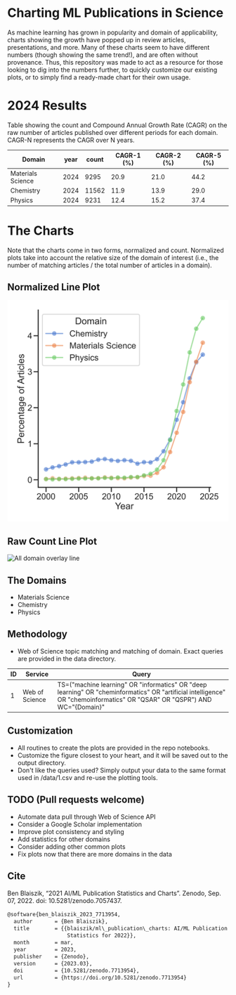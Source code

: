 # Charting ML Publications in Science

As machine learning has grown in popularity and domain of applicability, charts showing the growth have popped up in review articles, presentations, and more.
Many of these charts seem to have different numbers (though showing the same trend!), and are often without provenance. Thus, this repository was made to act as a resource for those looking to dig into the numbers further, to quickly customize our existing plots, or to simply find a ready-made chart for their own usage. 

# 2024 Results
Table showing the count and Compound Annual Growth Rate (CAGR) on the raw number of articles published over different periods for each domain. CAGR-N represents the CAGR over N years. 

| Domain            | year | count | CAGR-1 (%) | CAGR-2 (%) | CAGR-5 (%) |
|-------------------|------|-------|------------|------------|------------|
| Materials Science | 2024 | 9295  | 20.9       | 21.0       | 44.2       |
| Chemistry         | 2024 | 11562 | 11.9       | 13.9       | 29.0       |
| Physics           | 2024 | 9231  | 12.4       | 15.2       | 37.4       |

# The Charts
Note that the charts come in two forms, normalized and count. Normalized plots take into account the relative size of the domain of interest (i.e., the number of matching articles / the total number of articles in a domain).

## Normalized Line Plot
![All domain overlay line](./output/2024-normalized.png)

## Raw Count Line Plot
![All domain overlay line](./output/2024-count.png)


## The Domains
* Materials Science
* Chemistry
* Physics


## Methodology
* Web of Science topic matching and matching of domain. Exact queries are provided in the data directory.

| ID      | Service |Query |
| ----------- |----| ----------- |
| 1           |Web of Science| TS=("machine learning" OR "informatics" OR "deep learning" OR "cheminformatics" OR "artificial intelligence" OR "chemoinformatics" OR "QSAR" OR "QSPR") AND WC="{Domain}"  |


## Customization
* All routines to create the plots are provided in the repo notebooks. 
* Customize the figure closest to your heart, and it will be saved out to the output directory.
* Don't like the queries used? Simply output your data to the same format used in /data/1.csv and re-use the plotting tools.

## TODO (Pull requests welcome)
* Automate data pull through Web of Science API
* Consider a Google Scholar implementation
* Improve plot consistency and styling
* Add statistics for other domains
* Consider adding other common plots
* Fix plots now that there are more domains in the data

## Cite
Ben Blaiszik, “2021 AI/ML Publication Statistics and Charts”. Zenodo, Sep. 07, 2022. doi: 10.5281/zenodo.7057437.

```
@software{ben_blaiszik_2023_7713954,
  author       = {Ben Blaiszik},
  title        = {{blaiszik/ml\_publication\_charts: AI/ML Publication 
                   Statistics for 2022}},
  month        = mar,
  year         = 2023,
  publisher    = {Zenodo},
  version      = {2023.03},
  doi          = {10.5281/zenodo.7713954},
  url          = {https://doi.org/10.5281/zenodo.7713954}
}
```
